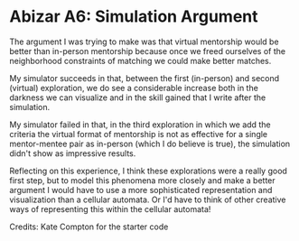 # Abizar A6: Simulation Argument

The argument I was trying to make was that virtual mentorship would be better than in-person mentorship because
once we freed ourselves of the neighborhood constraints of matching we could make better matches.

My simulator succeeds in that, between the first (in-person) and second (virtual) exploration, we do see a 
considerable increase both in the darkness we can visualize and in the skill gained that I write after the
simulation.

My simulator failed in that, in the third exploration in which we add the criteria the virtual format of 
mentorship is not as effective for a single mentor-mentee pair as in-person (which I do believe is true),
the simulation didn't show as impressive results.

Reflecting on this experience, I think these explorations were a really good first step, but to 
model this phenomena more closely and make a better argument I would have to use a more sophisticated
representation and visualization than a cellular automata. Or I'd have to think of other creative ways
of representing this within the cellular automata!

Credits:
Kate Compton for the starter code